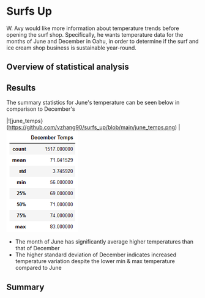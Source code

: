 # Surfs Up
W. Avy would like more information about temperature trends before opening the surf shop. Specifically, he wants temperature data for the months of June and December in Oahu, in order to determine if the surf and ice cream shop business is sustainable year-round.

## Overview of statistical analysis

## Results
The summary statistics for June's temperature can be seen below in comparison to December's
  
|![june_temps}(https://github.com/vzhang90/surfs_up/blob/main/june_temps.png) | ![dec_temps](https://github.com/vzhang90/surfs_up/blob/main/dec_temps.png)

- The month of June has significantly average higher temperatures than that of December
- The higher standard deviation of December indicates increased temperature variation despite the lower min & max temperature compared to June

## Summary
